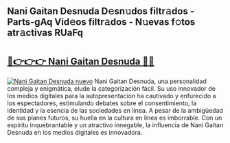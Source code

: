 ## Nani Gaitan Desnuda D𝚎sn𝚞dos filtr𝚊dos - Parts-gAq Vid𝚎os filtr𝚊dos - N𝚞evas f𝚘tos atr𝚊ctivas RUaFq

# <h2><a href="http://mb0hbim.tromn.icu/?c=Nani+Gaitan+Desnuda">🔗👉👉👉 Nani Gaitan Desnuda 🔗🔗</a></h2>

[![Nani Gaitan Desnuda nuevo](https://i.imgur.com/pEAQMta.gif)](http://mb0hbim.tromn.icu/?c=Nani+Gaitan+Desnuda)
Nani Gaitan Desnuda, una personalidad compleja y enigmática, elude la categorización fácil. Su uso innovador de los medios digitales para la autopresentación ha cautivado y enfurecido a los espectadores, estimulando debates sobre el consentimiento, la identidad y la esencia de las sociedades en línea. A pesar de la ambigüedad de sus planes futuros, su huella en la cultura en línea es imborrable. Con un espíritu inquebrantable y un atractivo innegable, la influencia de Nani Gaitan Desnuda en los medios digitales es innovadora.
